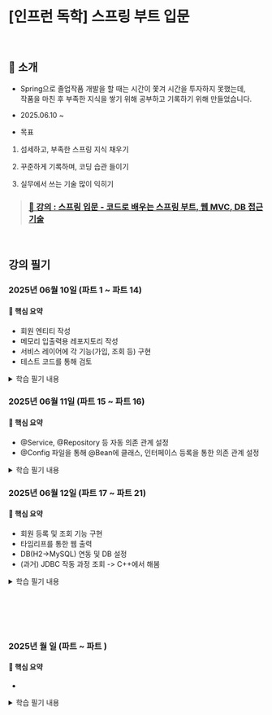 # [인프런 독학] 스프링 부트 입문

<br>

## 🌟 소개

- Spring으로 졸업작품 개발을 할 때는 시간이 쫓겨 시간을 투자하지 못했는데, <br>
   작품을 마친 후 부족한 지식을 쌓기 위해 공부하고 기록하기 위해 만들었습니다.

- 2025.06.10 ~ 

- 목표

1. 섬세하고, 부족한 스프링 지식 채우기

2. 꾸준하게 기록하며, 코딩 습관 들이기

3. 실무에서 쓰는 기술 많이 익히기

> ### [📁 강의 : 스프링 입문 - 코드로 배우는 스프링 부트, 웹 MVC, DB 접근 기술](https://www.inflearn.com/course/%EC%8A%A4%ED%94%84%EB%A7%81-%EC%9E%85%EB%AC%B8-%EC%8A%A4%ED%94%84%EB%A7%81%EB%B6%80%ED%8A%B8/dashboard) 


<br>

## 강의 필기

### 2025년 06월 10일 (파트 1 ~ 파트 14)

#### 📌 핵심 요약

- 회원 엔티티 작성
- 메모리 입출력용 레포지토리 작성
- 서비스 레이어에 각 기능(가입, 조회 등) 구현
- 테스트 코드를 통해 검토

<details>
<summary> 학습 필기 내용 </summary>

#### 파트 6 : 빌드하고 실행하기
gradlew (clean) build -> 빌드

#### 파트 9 : API
ResponseBody로 응답시 <br>
HttpMessageConverter로 전달  <br>
-> (객체면 -> JsonConverter / 문자열이면 -> StringConverter)

#### 파트 12 : 회원 리포지토리 테스트 케이스 작성성
테스트 코드 작성 시  <br>
레포지토리에 저장소.clear로 메모리 초기화 메소드 생성  <br>
테스트 코드에서 @AfterEach로 메모리 초기화 메소드 추가  <br>
-> 각 테스트 코드 실행 후 메모리 초기화
 <br> <br>
TDD (테스트 코드 -> 실제 코드 작성)

리포지토리 작명 - 개발 용어 <br>
서비스 - 비즈니스 용어

ctrl + shift +alt + t 메소드 추출


#### 파트 14 : 회원 서비스 테스트
ctrl + shift + t 테스트 케이스 만들기 <br>
ctrl + alt + v 생성자 생성 <br>
테스트 코드 메소드는 한글로 작성해도됨 <br>
given (생성) - when (값 주입) - then (검증) 주석

try catch 대체 예외 처리  <br>
assertThrows(IllegalStateException.class, ()-> memberService.join(member2));

@BeforeEach를 통해서 <br>
MemberService와 Test 간 레포지토리 통일 (의존성 주입)

</details>



### 2025년 06월 11일 (파트 15 ~ 파트 16)

#### 📌 핵심 요약

- @Service, @Repository 등 자동 의존 관계 설정
- @Config 파일을 통해 @Bean에 클래스, 인터페이스 등록을 통한 의존 관계 설정

<details>
<summary> 학습 필기 내용 </summary>

#### 파트 : 15
@Service, @Controller, @Repository 등 각 클래스 상단에 작성해서 스프링 컨테이너에 등록 (싱글톤으로 등록- [유일하게 하나로] )
-> 모두 @Componet를 활용해서, 메인에서 컴포넌트 스캔이 발생함

@Autowired + 생성자 작성을 통해 의존성 주입
-> @RequiredArgsConstructor를 통해 두가지 작업 병합

#### 파트 : 16
빈으로 직접 등록하기
@Configuration으로 등록된 SpringConfig에
각 클래스, 인터페이스(서비스, 레포지토리 등)를 @Bean으로 설정

사용 이유 : 정형화 되지 않거나, 추후에 구현 클래스를 수정해야하는 경우
설정 파일 일부만 수정하면 됨(생성자 주입 변경 메모리 레포지토리 -> 실제 레포지토리)
ex) 현재 메모리에 저장 -> 추후 DB 연동

의존 주입(필드 - 직접 필드에 @Autowired - 변경 불가로 비추/세터- setter로 주입 - public으로 노출됨/생성자 - 실행 이후 동적으로 변경될 일이 없음 추천)

</details>

### 2025년 06월 12일 (파트 17 ~ 파트 21)

#### 📌 핵심 요약

- 회원 등록 및 조회 기능 구현
- 타임리프를 통한 웹 출력
- DB(H2->MySQL) 연동 및 DB 설정
- (과거) JDBC 작동 과정 조회 -> C++에서 해봄

<details>
<summary> 학습 필기 내용 </summary>

#### 파트 : 19
model.addAttribute로 html 파일로 전달하면,
타임리프를 통해 값 받아와서 출력
each="i : ${전달 값}" -> 각 리스트 접근 -> getter에서 값 불러와서 출력

#### 파트 : 21
JDBC -> 직접 DB 연결(끊기) 작성 및 쿼리 작성 해야함
객체지향 다형성 특성 덕에 @Bean에서 레포지토리만 바꿔주면 정상 작동
(메모리 -> DB)

</details>



<br><br><br><br>

### 2025년 월 일 (파트  ~ 파트 )

#### 📌 핵심 요약

-

<details>
<summary> 학습 필기 내용 </summary>

#### 파트 : 1

</details>
